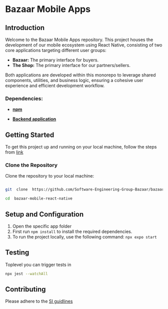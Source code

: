 # Bazaar Mobile Apps

  

## Introduction

Welcome to the Bazaar Mobile Apps repository. This project houses the development of our mobile ecosystem using React Native, consisting of two core applications targeting different user groups:

*   **Bazaar:** The primary interface for buyers.
*   **The Shop:** The primary interface for our partners/sellers.

Both applications are developed within this monorepo to leverage shared components, utilities, and business logic, ensuring a cohesive user experience and efficient development workflow.

### Dependencies:

- **[npm](https://nodejs.org/en/download)**

- **[Backend application](https://github.com/Software-Engineering-Group-Bazaar/bazaar-backend)**


## Getting Started

  

To get this project up and running on your local machine, follow the steps from [link](https://docs.expo.dev/get-started/set-up-your-environment/)
  

### Clone the Repository

  

Clone the repository to your local machine:

  

```bash

git  clone  https://github.com/Software-Engineering-Group-Bazaar/bazaar-mobile-react-native.git

cd  bazaar-mobile-react-native
```

## Setup and Configuration

1. Open the specific app folder
2. First run `npm install` to install the required dependencies.
3. To run the project locally, use the following command: `npx expo start`

## Testing
 Toplevel you can trigger tests in 
 
```bash
npx jest --watchAll
```

## Contributing
Please adhere to the [SI guidlines](https://www.atlassian.com/git/tutorials/comparing-workflows/gitflow-workflow)
